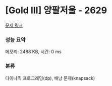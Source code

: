 # [Gold III] 양팔저울 - 2629 

[문제 링크](https://www.acmicpc.net/problem/2629) 

### 성능 요약

메모리: 2488 KB, 시간: 0 ms

### 분류

다이나믹 프로그래밍(dp), 배낭 문제(knapsack)

